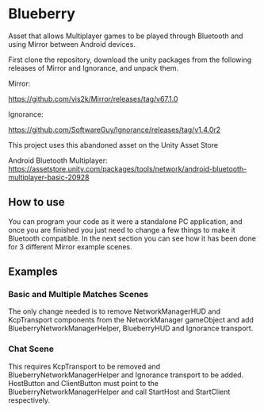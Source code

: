 # Blueberry
Asset that allows Multiplayer games to be played through Bluetooth and using Mirror between Android devices.

First clone the repository, download the unity packages from the following releases of Mirror and Ignorance, and unpack them.

Mirror:

https://github.com/vis2k/Mirror/releases/tag/v67.1.0

Ignorance:

https://github.com/SoftwareGuy/Ignorance/releases/tag/v1.4.0r2

This project uses this abandoned asset on the Unity Asset Store

Android Bluetooth Multiplayer:
https://assetstore.unity.com/packages/tools/network/android-bluetooth-multiplayer-basic-20928

## How to use
You can program your code as it were a standalone PC application, and once you are finished you just need to change a few things to make it Bluetooth compatible. In the next section you can see how it has been done for 3 different Mirror example scenes.

## Examples

### Basic and Multiple Matches Scenes
The only change needed is to remove NetworkManagerHUD and KcpTransport components from the NetworkManager gameObject and add BlueberryNetworkManagerHelper, BlueberryHUD and Ignorance transport.

### Chat Scene
This requires KcpTransport to be removed and BlueberryNetworkManagerHelper and Ignorance transport to be added.
HostButton and ClientButton must point to the BlueberryNetworkManagerHelper and call StartHost and StartClient respectively.

